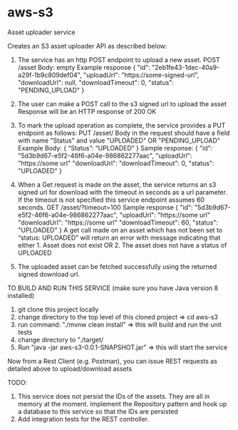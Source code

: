 # aws-s3
Asset uploader service

Creates an S3 asset uploader API as described below:
1. The service has an http POST endpoint to upload a new asset.
POST /asset
Body: empty
Example response
{
    "id": "2eb1fe43-1dec-40a9-a29f-1b9c809def04",
    "uploadUrl": "https://some-signed-url",
    "downloadUrl": null,
    "downloadTimeout": 0,
    "status": "PENDING_UPLOAD"
}
2. The user can make a POST call to the s3 signed url to upload the asset
Response will be an HTTP response of 200 OK

3. To mark the upload operation as complete, the service provides a PUT endpoint
as follows:
PUT /asset/<asset-id>
Body in the request should have a field with name "Status" and value "UPLOADED" OR "PENDING_UPLOAD"
Example Body:
{
“Status”: “UPLOADED”
}
Sample response:
{
    "id": "5d3b9d67-e5f2-46f6-a04e-986862277aac",
    "uploadUrl": "https://some url"
    "downloadUrl": 
    "downloadTimeout": 0,
    "status": "UPLOADED"
}
4. When a Get request is made on the asset, the service returns an s3 signed url for
download with the timeout in seconds as a url parameter. If the timeout is not specified
this service endpoint assumes 60 seconds.
GET /asset/<asset-id>?timeout=100
Sample response
{
    "id": "5d3b9d67-e5f2-46f6-a04e-986862277aac",
    "uploadUrl": "https://some url"
    "downloadUrl": "https://some url"
    "downloadTimeout": 60,
    "status": "UPLOADED"
}
A get call made on an asset which has not been set to “status: UPLOADED” will return
an error with message indicating that either
          1. Asset does not exist OR
          2. The asset does not have a status of UPLOADED
5. The uploaded asset can be fetched successfully using the returned signed download url.

TO BUILD AND RUN THIS SERVICE (make sure you have Java version 8 installed)
1. git clone this project locally
2. change directory to the top level of this cloned project => cd aws-s3
3. run command: "./mvnw clean install" => this will build and run the unit tests
4. change directory to "./target/
5. Run "java -jar aws-s3-0.0.1-SNAPSHOT.jar" => this will start the service

Now from a Rest Client (e.g. Postman), you can issue REST requests as detailed above to upload/download assets

TODO:
1. This service does not persist the IDs of the assets. They are all in memory at the moment. Implement the Repository pattern and 
hook up a database to this service so that the IDs are persisted
2. Add integration tests for the REST controller.

